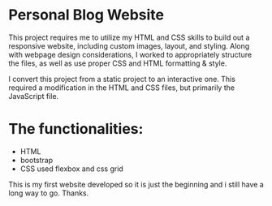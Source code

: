 # Personal Blog Website
This project requires me to utilize my HTML and CSS skills to build out a responsive website, including custom images, layout, and styling. Along with webpage design considerations, I worked to appropriately structure the files, as well as use proper CSS and HTML formatting & style.

I convert this project from a static project to an interactive one. This required a modification in the HTML and CSS files, but primarily the JavaScript file.
# The functionalities:
- HTML
- bootstrap
- CSS 
used flexbox and css grid

This is my first website developed so it is just the beginning and i still have a long way to go.
Thanks.

